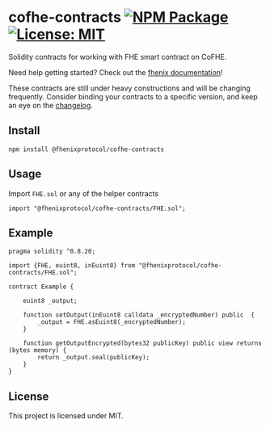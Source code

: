 # cofhe-contracts [![NPM Package][npm-badge]][npm] [![License: MIT][license-badge]][license]

[npm]: https://www.npmjs.com/package/@fhenixprotocol/cofhe-contracts
[npm-badge]: https://img.shields.io/npm/v/@fhenixprotocol/cofhe-contracts.svg
[license]: https://opensource.org/licenses/MIT
[license-badge]: https://img.shields.io/badge/License-MIT-blue.svg

Solidity contracts for working with FHE smart contract on CoFHE.

Need help getting started? Check out the [fhenix documentation](https://docs.fhenix.io)!

These contracts are still under heavy constructions and will be changing frequently. Consider binding your contracts to a specific version, and keep an eye on the [changelog](https://github.com/FhenixProtocol/cofhe-contracts/CHANGELOG.md).

## Install

```
npm install @fhenixprotocol/cofhe-contracts
```

## Usage

Import `FHE.sol` or any of the helper contracts

```solidity
import "@fhenixprotocol/cofhe-contracts/FHE.sol";
```

## Example

```solidity
pragma solidity ^0.8.20;

import {FHE, euint8, inEuint8} from "@fhenixprotocol/cofhe-contracts/FHE.sol";

contract Example {
    
    euint8 _output;

    function setOutput(inEuint8 calldata _encryptedNumber) public  {
        _output = FHE.asEuint8(_encryptedNumber);
    }

    function getOutputEncrypted(bytes32 publicKey) public view returns (bytes memory) {
        return _output.seal(publicKey);
    }
}
```

## License

This project is licensed under MIT.
